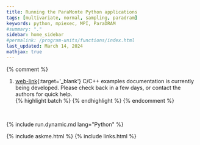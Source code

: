 ```yaml
---
title: Running the ParaMonte Python applications
tags: [multivariate, normal, sampling, paradram]
keywords: python, mpiexec, MPI, ParaDRAM
#summary: "."
sidebar: home_sidebar
#permalink: /program-units/functions/index.html
last_updated: March 14, 2024
mathjax: true
---
```


{% comment %}
1. [web-link](){:target='_blank'}
C/C++ examples documentation is currently being developed. Please check back in a few days, or contact the authors for quick help.  
{% highlight batch %}
{% endhighlight %}
{% endcomment %}

<div id="toc"></div>  

<br>

{% include run.dynamic.md lang="Python" %}

{% include askme.html %}
{% include links.html %}
